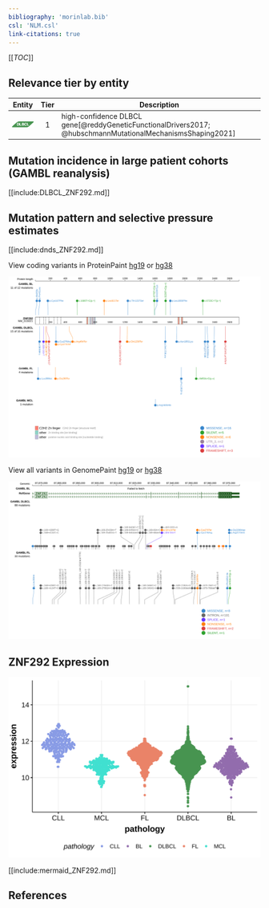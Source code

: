 ```yaml
---
bibliography: 'morinlab.bib'
csl: 'NLM.csl'
link-citations: true
---
```

[[_TOC_]]


## Relevance tier by entity

|Entity|Tier|Description               |
|:------:|:----:|--------------------------|
|![DLBCL](images/icons/DLBCL_tier1.png) |1   |high-confidence DLBCL gene[@reddyGeneticFunctionalDrivers2017; @hubschmannMutationalMechanismsShaping2021]|

## Mutation incidence in large patient cohorts (GAMBL reanalysis)

[[include:DLBCL_ZNF292.md]]

## Mutation pattern and selective pressure estimates

[[include:dnds_ZNF292.md]]

View coding variants in ProteinPaint [hg19](https://morinlab.github.io/LLMPP/GAMBL/ZNF292_protein.html)  or [hg38](https://morinlab.github.io/LLMPP/GAMBL/ZNF292_protein_hg38.html)

![](images/proteinpaint/ZNF292_NM_015021.svg)

View all variants in GenomePaint [hg19](https://morinlab.github.io/LLMPP/GAMBL/ZNF292.html)  or [hg38](https://morinlab.github.io/LLMPP/GAMBL/ZNF292_hg38.html)

![](images/proteinpaint/ZNF292.svg)

## ZNF292 Expression
![](images/gene_expression/ZNF292_by_pathology.svg)
<!-- ORIGIN: zhangGeneticHeterogeneityDiffuse2013 -->
<!-- DLBCL: zhangGeneticHeterogeneityDiffuse2013 -->

[[include:mermaid_ZNF292.md]]

## References
